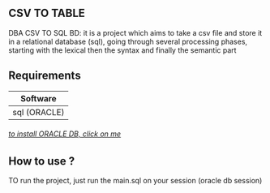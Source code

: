 ## CSV TO TABLE
DBA CSV TO SQL BD: it is a project which aims to take a csv file and store it in a relational database (sql), going through several processing phases, starting with the lexical then the syntax and finally the semantic part
## Requirements

| Software  |
| ----------------- | 
|    sql (ORACLE) | 

###### [to install ORACLE DB, click on me](https://github.com/shakiyam/install-OracleDatabase)


## How to use ?
TO run the project, just run the main.sql on your session (oracle db session)
